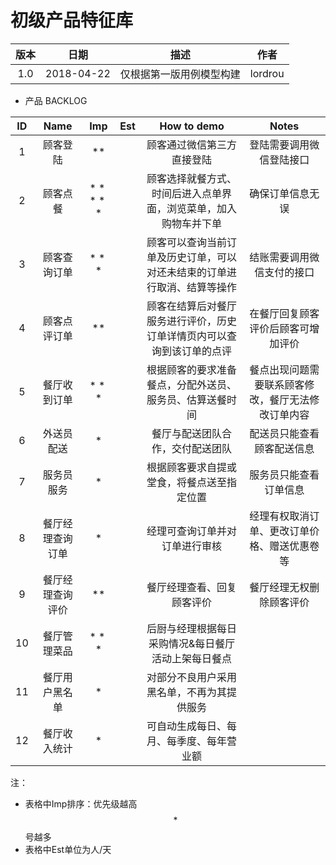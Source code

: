 # 初级产品特征库

| 版本 |    日期    |           描述           |  作者   |
| :--: | :--------: | :----------------------: | :-----: |
| 1.0  | 2018-04-22 | 仅根据第一版用例模型构建 | lordrou |

* 产品 BACKLOG

|  ID  |       Name       |    Imp    | Est  |                         How to demo                          |                       Notes                        |
| :--: | :--------------: | :-------: | :--: | :----------------------------------------------------------: | :------------------------------------------------: |
|  1   |     顾客登陆     |  $$**$$   |      |                  顾客通过微信第三方直接登陆                  |              登陆需要调用微信登陆接口              |
|  2   |     顾客点餐     | $$*****$$ |      | 顾客选择就餐方式、时间后进入点单界面，浏览菜单，加入购物车并下单 |                  确保订单信息无误                  |
|  3   |   顾客查询订单   |  $$***$$  |      | 顾客可以查询当前订单及历史订单，可以对还未结束的订单进行取消、结算等操作 |             结账需要调用微信支付的接口             |
|  4   |   顾客点评订单   |  $$**$$   |      | 顾客在结算后对餐厅服务进行评价，历史订单详情页内可以查询到该订单的点评 |         在餐厅回复顾客评价后顾客可增加评价         |
|  5   |   餐厅收到订单   |  $$***$$  |      |   根据顾客的要求准备餐点，分配外送员、服务员、估算送餐时间   | 餐点出现问题需要联系顾客修改，餐厅无法修改订单内容 |
|  6   |    外送员配送    |   $$*$$   |      |               餐厅与配送团队合作，交付配送团队               |             配送员只能查看顾客配送信息             |
|  7   |    服务员服务    |   $$*$$   |      |          根据顾客要求自提或堂食，将餐点送至指定位置          |               服务员只能查看订单信息               |
|  8   | 餐厅经理查询订单 |   $$*$$   |      |                经理可查询订单并对订单进行审核                |    经理有权取消订单、更改订单价格、赠送优惠卷等    |
|  9   | 餐厅经理查询评价 |  $$**$$   |      |                  餐厅经理查看、回复顾客评价                  |              餐厅经理无权删除顾客评价              |
|  10  |   餐厅管理菜品   |  $$***$$  |      |     后厨与经理根据每日采购情况&每日餐厅活动上架每日餐点      |                                                    |
|  11  |  餐厅用户黑名单  |   $$*$$   |      |          对部分不良用户采用黑名单，不再为其提供服务          |                                                    |
|  12  |   餐厅收入统计   |   $$*$$   |      |           可自动生成每日、每月、每季度、每年营业额           |                                                    |

注：

* 表格中Imp排序：优先级越高 $$*​$$ 号越多
* 表格中Est单位为人/天